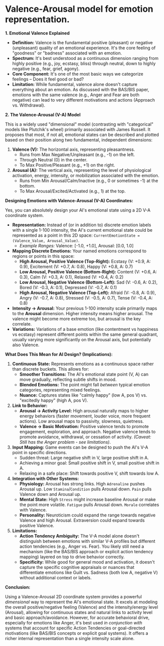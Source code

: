 # Valence-Arousal model for emotion representation.

**1. Emotional Valence Explained**

* **Definition:** Valence is the fundamental positive (pleasant) or negative (unpleasant) quality of an emotional experience. It's the core feeling of "goodness" or "badness" associated with an emotion.
* **Spectrum:** It's best understood as a continuous dimension ranging from highly positive (e.g., joy, ecstasy, bliss) through neutral, down to highly negative (e.g., fear, grief, agony).
* **Core Component:** It's one of the most basic ways we categorize feelings – Does it feel good or bad?
* **Limitation:** While fundamental, valence alone doesn't capture everything about an emotion. As discussed with the BAS/BIS paper, emotions with the same valence (e.g., Anger and Fear are both negative) can lead to very different motivations and actions (Approach vs. Withdrawal).

**2. The Valence-Arousal (V-A) Model**

This is a widely used "dimensional" model (contrasting with "categorical" models like Plutchik's wheel) primarily associated with James Russell. It proposes that most, if not all, emotional states can be described and plotted based on their position along two fundamental, independent dimensions:

1.  **Valence (V):** The horizontal axis, representing pleasantness.
    * Runs from Max Negative/Unpleasant (e.g., -1) on the left.
    * Through Neutral (0) in the center.
    * To Max Positive/Pleasant (e.g., +1) on the right.
2.  **Arousal (A):** The vertical axis, representing the level of physiological activation, energy, intensity, or mobilization associated with the emotion.
    * Runs from Min Arousal/Calm/Inactive (e.g., 0 or sometimes -1) at the bottom.
    * To Max Arousal/Excited/Activated (e.g., 1) at the top.

**Designing Emotions with Valence-Arousal (V-A) Coordinates:**

Yes, you can absolutely design your AI's emotional state using a 2D V-A coordinate system.

* **Representation:** Instead of (or in addition to) discrete emotion labels with a single 1-100 intensity, the AI's current emotional state could be represented as a point in this 2D space: `CurrentEmotionState = (Valence_Value, Arousal_Value)`.
    * *Example Ranges:* Valence: [-1.0, +1.0], Arousal: [0.0, 1.0]
* **Mapping Discrete Emotions:** Your named emotions correspond to regions or points in this space:
    * **High Arousal, Positive Valence (Top-Right):** Ecstasy (V: +0.9, A: 0.9), Excitement (V: +0.7, A: 0.8), Happy (V: +0.8, A: 0.7)
    * **Low Arousal, Positive Valence (Bottom-Right):** Content (V: +0.6, A: 0.3), Calm (V: +0.3, A: 0.1), Relaxed (V: +0.4, A: 0.2)
    * **Low Arousal, Negative Valence (Bottom-Left):** Sad (V: -0.6, A: 0.2), Bored (V: -0.3, A: 0.1), Depressed (V: -0.7, A: 0.1)
    * **High Arousal, Negative Valence (Top-Left):** Afraid (V: -0.8, A: 0.9), Angry (V: -0.7, A: 0.8), Stressed (V: -0.5, A: 0.7), Tense (V: -0.4, A: 0.8)
* **Intensity -> Arousal:** Your previous 1-100 intensity scale primarily maps to the **Arousal** dimension. Higher intensity means higher arousal. The valence might become more extreme too, but arousal is the key correlate.
* **Variations:** Variations of a base emotion (like contentment vs happiness vs ecstasy) represent different points within the same general quadrant, usually varying more significantly on the Arousal axis, but potentially also Valence.

**What Does This Mean for AI Design? (Implications):**

1.  **Continuous State:** Represents emotions as a continuous space rather than discrete buckets. This allows for:
    * **Smoother Transitions:** The AI's emotional state point (V, A) can move gradually, reflecting subtle shifts in mood.
    * **Blended Emotions:** The point might fall *between* typical emotion categories, representing mixed feelings.
    * **Nuance:** Captures states like "calmly happy" (low A, pos V) vs. "excitedly happy" (high A, pos V).
2.  **Link to Behavior:**
    * **Arousal -> Activity Level:** High arousal naturally maps to higher energy behaviors (faster movement, louder voice, more frequent actions). Low arousal maps to passivity, slowness, quietness.
    * **Valence -> Basic Motivation:** Positive valence tends to promote engagement, exploration, and approach. Negative valence tends to promote avoidance, withdrawal, or cessation of activity. *(Caveat: Still has the Anger problem - see limitations)*.
3.  **Input Mapping:** Game events can be designed to push the AI's V-A point in specific directions.
    * Sudden threat: Large negative shift in V, large positive shift in A.
    * Achieving a minor goal: Small positive shift in V, small positive shift in A.
    * Relaxing in a safe place: Shift towards positive V, shift towards low A.
4.  **Integration with Other Systems:**
    * **Physiology:** Arousal has strong links. High `Adrenaline` pushes Arousal up. Low `Stamina`/`Condition` pulls Arousal down. `Pain` pulls Valence down and Arousal up.
    * **Mental State:** High `Stress` might increase baseline Arousal or make the point more volatile. `Fatigue` pulls Arousal down. `Morale` correlates with Valence.
    * **Personality:** Neuroticism could expand the range towards negative Valence and high Arousal. Extraversion could expand towards positive Valence.
5.  **Limitations:**
    * **Action Tendency Ambiguity:** The V-A model alone doesn't distinguish between emotions with similar V-A profiles but different action tendencies (e.g., Anger vs. Fear). You likely still need a mechanism (like the BAS/BIS approach or explicit action tendency mapping) layered on top to drive behavior correctly.
    * **Specificity:** While good for general mood and activation, it doesn't capture the specific cognitive appraisals or nuances that differentiate emotions like Guilt vs. Sadness (both low A, negative V) without additional context or labels.

**Conclusion:**

Using a Valence-Arousal 2D coordinate system provides a powerful *dimensional* way to represent the AI's emotional state. It excels at modeling the overall positive/negative feeling (Valence) and the intensity/energy level (Arousal), allowing for continuous states and natural links to activity level and basic approach/avoidance. However, for accurate behavioral drive, especially for emotions like Anger, it's best used *in conjunction with* systems that account for specific Action Tendencies or goal-directed motivations (like BAS/BIS concepts or explicit goal systems). It offers a richer internal representation than a single intensity scale alone.